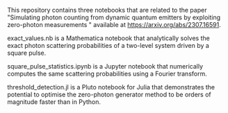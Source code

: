This repository contains three notebooks that are related to the paper "Simulating photon counting from dynamic quantum emitters by exploiting zero-photon measurements
" available at https://arxiv.org/abs/2307.16591.

exact_values.nb is a Mathematica notebook that analytically solves the exact photon scattering probabilities of a two-level system driven by a square pulse.

square_pulse_statistics.ipynb is a Jupyter notebook that numerically computes the same scattering probabilities using a Fourier transform.

threshold_detection.jl is a Pluto notebook for Julia that demonstrates the potential to optimise the zero-photon generator method to be orders of magnitude faster than in Python.

